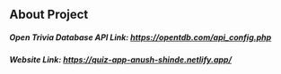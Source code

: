 
## About Project

#####  Open Trivia Database API Link: https://opentdb.com/api_config.php
##### Website Link: https://quiz-app-anush-shinde.netlify.app/



